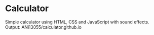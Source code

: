 # Calculator
Simple calculator using HTML, CSS and JavaScript with sound effects.
Output: ANi13055/calculator.github.io
